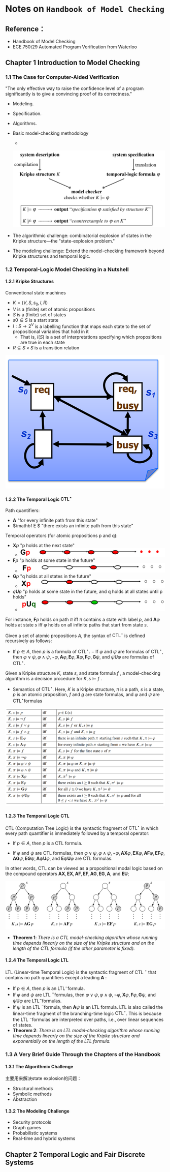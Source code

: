 # Notes on `Handbook of Model Checking`

## Reference：

* Handbook of Model Checking
* ECE.750t29 Automated Program Verification from Waterloo

## Chapter 1 Introduction to Model Checking
### 1.1 The Case for Computer-Aided Verification  

"The only effective way to raise the confidence level of a program significantly is to give a convincing proof of its correctness."

* Modeling.

* Specification.

* Algorithms. 

* Basic model-checking methodology  

  * 

  ![image-20221107151959089](note.assets/image-20221107151959089.png)

* The algorithmic challenge: combinatorial explosion of states in the Kripke structure—the "state-explosion problem." 

* The modeling challenge: Extend the model-checking framework beyond Kripke structures and temporal logic. 

### 1.2 Temporal-Logic Model Checking in a Nutshell

#### 1.2.1 Kripke Structures

Conventional state machines

* $K = (V,S,s_0,I,R)$
* $V$ is a (finite) set of atomic propositions
* $S$ is a (finite) set of states
* $s0\in S$ is a start state
* $I:S \rightarrow 2^V$ is a labelling function that maps each state to the set of propositional variables that hold in it
  * That is, $I(S)$ is a set of interpretations specifying which propositions are true in each state
* $R\subseteq S\times S$ is a transition relation

![image-20221107153646865](note.assets/image-20221107153646865.png)

#### 1.2.2 The Temporal Logic $\mathrm{CTL}^{\star}$

Path quantifiers:

* $\mathbf A$ "for every infinite path from this state"
* $\mathbf E $ "there exists an infinite path from this state"

Temporal operators (for atomic propositions p and q):

* $\mathbf Xp$ "p holds at the next state"
  * ![image-20221107154838376](note.assets/image-20221107154838376.png)
* $\mathbf Fp$ "p holds at some state in the future"
  * ![image-20221107154908405](note.assets/image-20221107154908405.png)
* $\mathbf Gp$ "q holds at all states in the future"
  * ![image-20221107154934285](note.assets/image-20221107154934285.png)
* $q\mathbf Up$ "p holds at some state in the future, and q holds at all states until p holds"
  * ![image-20221107154957318](note.assets/image-20221107154957318.png)

For instance, $\mathbf{F} p$ holds on path $\pi$ iff $\pi$ contains a state with label $p$, and $\mathbf{A} \varphi$ holds at state $s$ iff $\varphi$ holds on all infinite paths that start from state $s$.

Given a set of atomic propositions $A$, the syntax of $\mathrm{CTL}^{\star}$ is defined recursively as follows:
- If $p \in A$, then $p$ is a formula of $\mathrm{CTL}^{\star}$.
$-$ If $\varphi$ and $\psi$ are formulas of $\mathrm{CTL}^{\star}$, then $\varphi \vee \psi, \varphi \wedge \psi, \neg \varphi, \mathbf{A} \varphi, \mathbf{E} \varphi, \mathbf{X} \varphi, \mathbf{F} \varphi, \mathbf{G} \psi$, and $\psi \mathbf{U} \varphi$ are formulas of $\mathrm{CTL}^{\star}$.

Given a Kripke structure $K$, state $s$, and state formula $f$ , a model-checking algorithm is a decision procedure for $K,s \models f$ .  

* Semantics of $\mathrm{CTL}^{\star}$. Here, $K$ is a Kripke structure, $\pi$ is a path, $s$ is a state, $p$ is an atomic
  proposition, $f$ and $g$ are state formulas, and $\varphi$ and $\psi$ are  $\mathrm{CTL}^{\star}$formulas  

![image-20221107155409851](note.assets/image-20221107155409851.png)

#### 1.2.3 The Temporal Logic CTL

CTL (Computation Tree Logic) is the syntactic fragment of  $\mathrm{CTL}^{\star}$ in which every path quantifier is immediately followed by a temporal operator:  

* If $p \in A$, then $p$ is a CTL formula.

* If $\varphi$ and $\psi$ are CTL formulas, then $\varphi \vee \psi, \varphi \wedge \psi, \neg \varphi, \mathbf{A X} \varphi, \mathbf{E X} \varphi, \mathbf{A F} \varphi, \mathbf{E F} \varphi$, $\mathbf{A G} \psi, \mathbf{E G} \psi, \mathbf{A} \psi \mathbf{U} \varphi$, and $\mathbf{E} \psi \mathbf{U} \varphi$ are CTL formulas.

In other words, CTL can be viewed as a propositional modal logic based on the compound operators $\mathbf{A X}, \mathbf{E X}, \mathbf{A F}, \mathbf{E F}, \mathbf{A G}, \mathbf{E G}, \mathbf{A}$, and $\mathbf{E U}$;

![image-20221107174101523](note.assets/image-20221107174101523.png)

* **Theorem 1**: *There is a CTL model-checking algorithm whose running time depends linearly on the size of the Kripke structure and on the length of the CTL formula (if the other parameter is fixed).*  

#### 1.2.4 The Temporal Logic LTL  

LTL (Linear-time Temporal Logic) is the syntactic fragment of CTL ${ }^{\star}$ that contains no path quantifiers except a leading $\mathbf{A}$ :
- If $p \in A$, then $p$ is an $\mathrm{LTL}^{-}$formula.
- If $\varphi$ and $\psi$ are LTL $^{-}$formulas, then $\varphi \vee \psi, \varphi \wedge \psi, \neg \varphi, \mathbf{X} \varphi, \mathbf{F} \varphi, \mathbf{G} \psi$, and $\psi \mathbf{U} \varphi$ are $\mathrm{LTL}^{-}$formulas.
- If $\psi$ is an LTL $^{-}$formula, then $\mathbf{A} \psi$ is an LTL formula.
LTL is also called the linear-time fragment of the branching-time logic $\mathrm{CTL}^{\star}$. This is because the LTL $^{-}$formulas are interpreted over paths, i.e., over linear sequences of states.
- **Theorem 2**: *There is an LTL model-checking algorithm whose running time depends linearly on the size of the Kripke structure and exponentially on the length of the LTL formula.*  

### 1.3 A Very Brief Guide Through the Chapters of the Handbook  

#### 1.3.1 The Algorithmic Challenge

主要用来解决state explosion的问题：

* Structural methods
* Symbolic methods
* Abstraction

#### 1.3.2 The Modeling Challenge  

* Security protocols
* Graph games
* Probabilistic systems
* Real-time and hybrid systems

## Chapter 2 Temporal Logic and Fair Discrete Systems  